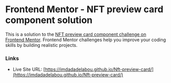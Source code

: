 # Frontend Mentor - NFT preview card component solution

This is a solution to the [NFT preview card component challenge on Frontend Mentor](https://www.frontendmentor.io/challenges/nft-preview-card-component-SbdUL_w0U). Frontend Mentor challenges help you improve your coding skills by building realistic projects. 


### Links
- Live Site URL: [https://imdadadelabou.github.io/Nft-preview-card/](https://imdadadelabou.github.io/Nft-preview-card/)